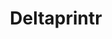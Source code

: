 ---
layout: post
title: Deltaprintr
creator: Shai Schechter & Andrey Kovalev
school: SUNY Purchase
twitter: shaischechter
site: http://deltaprintr.com/
image: /lib/img/projects/deltaprintr.png
featured: false
demodays: true
eboard: false
alumni: false
---